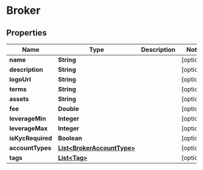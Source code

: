 # Broker

## Properties
Name | Type | Description | Notes
------------ | ------------- | ------------- | -------------
**name** | **String** |  |  [optional]
**description** | **String** |  |  [optional]
**logoUrl** | **String** |  |  [optional]
**terms** | **String** |  |  [optional]
**assets** | **String** |  |  [optional]
**fee** | **Double** |  |  [optional]
**leverageMin** | **Integer** |  |  [optional]
**leverageMax** | **Integer** |  |  [optional]
**isKycRequired** | **Boolean** |  |  [optional]
**accountTypes** | [**List&lt;BrokerAccountType&gt;**](BrokerAccountType.md) |  |  [optional]
**tags** | [**List&lt;Tag&gt;**](Tag.md) |  |  [optional]
